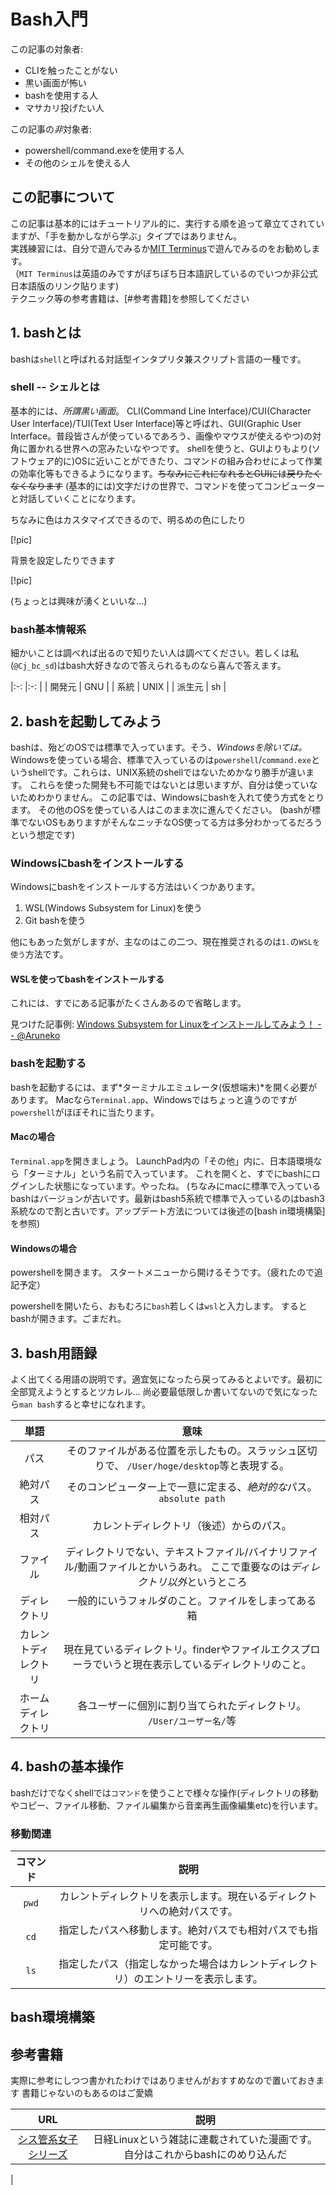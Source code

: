 # Bash入門

この記事の対象者:

  - CLIを触ったことがない
  - 黒い画面が怖い
  - bashを使用する人
  - マサカリ投げたい人

この記事の*非*対象者:

  - powershell/command.exeを使用する人
  - その他のシェルを使える人


## この記事について

 この記事は基本的にはチュートリアル的に、実行する順を追って章立てされていますが、「手を動かしながら学ぶ」タイプではありません。  
 実践練習には、自分で遊んでみるか[MIT Terminus](https://web.mit.edu/mprat/Public/web/Terminus/Web/main.html)で遊んでみるのをお勧めします。  
（`MIT Terminus`は英語のみですがぼちぼち日本語訳しているのでいつか非公式日本語版のリンク貼ります)  
テクニック等の参考書籍は、[#参考書籍]を参照してください

## 1. bashとは

bashは`shell`と呼ばれる対話型インタプリタ兼スクリプト言語の一種です。



### shell -- シェルとは

基本的には、*所謂黒い画面*。
CLI(Command Line Interface)/CUI(Character User Interface)/TUI(Text User Interface)等と呼ばれ、GUI(Graphic User Interface。普段皆さんが使っているであろう、画像やマウスが使えるやつ)の対角に置かれる世界への窓みたいなやつです。
shellを使うと、GUIよりもより(ソフトウェア的に)OSに近いことができたり、コマンドの組み合わせによって作業の効率化等もできるようになります。~~ちなみにこれになれるとGUIには戻りたくなくなります~~
(基本的には)文字だけの世界で、コマンドを使ってコンピューターと対話していくことになります。


ちなみに色はカスタマイズできるので、明るめの色にしたり

[!pic]

背景を設定したりできます

[!pic]

(ちょっとは興味が湧くといいな...)

### bash基本情報系

細かいことは調べれば出るので知りたい人は調べてください。若しくは私(`@Cj_bc_sd`)はbash大好きなので答えられるものなら喜んで答えます。

|:-:     |:-:    |
| 開発元 | GNU   |
| 系統   | UNIX  |
| 派生元 | sh    |


## 2. bashを起動してみよう

bashは、殆どのOSでは標準で入っています。そう、*Windowsを除いては。*
Windowsを使っている場合、標準で入っているのは`powershell`/`command.exe`というshellです。これらは、UNIX系統のshellではないためかなり勝手が違います。
これらを使った開発も不可能ではないとは思いますが、自分は使っていないためわかりません。
この記事では、Windowsにbashを入れて使う方式をとります。
その他のOSを使っている人はこのまま次に進んでください。
(bashが標準でないOSもありますがそんなニッチなOS使ってる方は多分わかってるだろうという想定です)

### Windowsにbashをインストールする

Windowsにbashをインストールする方法はいくつかあります。

  1. WSL(Windows Subsystem for Linux)を使う
  2. Git bashを使う

他にもあった気がしますが、主なのはこの二つ、現在推奨されるのは`1.`の`WSLを使う`方法です。

#### WSLを使ってbashをインストールする

これには、すでにある記事がたくさんあるので省略します。

見つけた記事例: [Windows Subsystem for Linuxをインストールしてみよう！ -- @Aruneko](https://qiita.com/Aruneko/items/c79810b0b015bebf30bb)


### bashを起動する

bashを起動するには、まず*ターミナルエミュレータ(仮想端末)*を開く必要があります。
Macなら`Terminal.app`、Windowsではちょっと違うのですが`powershell`がほぼそれに当たります。

#### Macの場合

`Terminal.app`を開きましょう。
LaunchPad内の「その他」内に、日本語環境なら「ターミナル」という名前で入っています。
これを開くと、すでにbashにログインした状態になっています。やったね。
(ちなみにmacに標準で入っているbashはバージョンが古いです。最新はbash5系統で標準で入っているのはbash3系統なので割と古いです。アップデート方法については後述の[bash in環境構築]を参照)

#### Windowsの場合

powershellを開きます。
スタートメニューから開けるそうです。（疲れたので追記予定）

powershellを開いたら、おもむろに`bash`若しくは`wsl`と入力します。
するとbashが開きます。ごまだれ。


## 3. bash用語録

よく出てくる用語の説明です。適宜気になったら戻ってみるとよいです。最初に全部覚えようとするとツカレル…
尚必要最低限しか書いてないので気になったら`man bash`すると幸せになれます。

| 単語 | 意味 |
|:--:| :--:|
| パス    | そのファイルがある位置を示したもの。スラッシュ区切りで、 `/User/hoge/desktop`等と表現する。 |
| 絶対パス | そのコンピューター上で一意に定まる、*絶対的な*パス。`absolute path` |
| 相対パス | カレントディレクトリ（後述）からのパス。 |
| ファイル | ディレクトリでない、テキストファイル/バイナリファイル/動画ファイルとかいうあれ。 ここで重要なのは*ディレクトリ以外*というところ |
| ディレクトリ | 一般的にいうフォルダのこと。ファイルをしまってある箱 |
| カレントディレクトリ | 現在見ているディレクトリ。finderやファイルエクスプローラでいうと現在表示しているディレクトリのこと。 |
| ホームディレクトリ | 各ユーザーに個別に割り当てられたディレクトリ。 `/User/ユーザー名/`等 |


## 4. bashの基本操作

bashだけでなくshellでは`コマンド`を使うことで様々な操作(ディレクトリの移動やコピー、ファイル移動、ファイル編集から音楽再生画像編集etc)を行います。


### 移動関連

| コマンド | 説明 |
|:--:|:--:|
| `pwd` | カレントディレクトリを表示します。現在いるディレクトリへの絶対パスです。 |
| `cd` | 指定したパスへ移動します。絶対パスでも相対パスでも指定可能です。 |
| `ls` | 指定したパス（指定しなかった場合はカレントディレクトリ）のエントリーを表示します。 |

## bash環境構築


## 参考書籍

実際に参考にしつつ書かれたわけではありませんがおすすめなので置いておきます
書籍じゃないのもあるのはご愛嬌

| URL | 説明 |
|:--:|:---:|
| [シス管系女子シリーズ](https://system-admin-girl.com/) | 日経Linuxという雑誌に連載されていた漫画です。自分はこれからbashにのめり込んだ |
| 